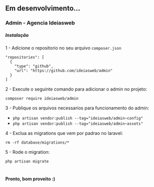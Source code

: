 ## Em desenvolvimento...

### Admin - Agencia Ideiasweb

##### Instalação


1 - Adicione o repositorio no seu arquivo `composer.json`

~~~~
"repositories": [
  {
    "type": "github",
    "url": "https://github.com/ideiasweb/admin"
  }
]
~~~~

2 - Execute o seguinte comando para adicionar o admin no projeto:

`composer require ideiasweb/admin`

3 - Publique os arquivos necessarios para funcionamento do admin:

* `php artisan vendor:publish --tag="ideiasweb/admin~config"`
* `php artisan vendor:publish --tag="ideiasweb/admin~assets"`

4 - Exclua as migrations que vem por padrao no laravel:

`rm -rf database/migrations/*`


5 - Rode o migration:

`php artisan migrate`

#

#### Pronto, bom proveito :)
